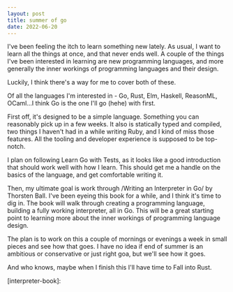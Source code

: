 ```yaml
---
layout: post
title: summer of go
date: 2022-06-20
---
```


I've been feeling the itch to learn something new lately. As usual, I want to
learn all the things at once, and that never ends well. A couple of the things
I've been interested in learning are new programming languages, and more
generally the inner workings of programming languages and their design.

Luckily, I think there's a way for me to cover both of these.

Of all the languages I'm interested in - Go, Rust, Elm, Haskell, ReasonML,
OCaml...I think Go is the one I'll go (hehe) with first. 

First off, it's designed to be a simple language. Something you can reasonably
pick up in a few weeks. It also is statically typed and compiled, two things I
haven't had in a while writing Ruby, and I kind of miss those features. All the
tooling and developer experience is supposed to be top-notch.

I plan on following Learn Go with Tests, as it looks like a good introduction
that should work well with how I learn. This should get me a handle on the
basics of the language, and get comfortable writing it.

Then, my ultimate goal is work through /Writing an Interpreter in Go/ by
Thorsten Ball. I've been eyeing this book for a while, and I think it's time to
dig in. The book will walk through creating a programming language, building a
fully working interpreter, all in Go. This will be a great starting point to
learning more about the inner workings of programming language design. 

The plan is to work on this a couple of mornings or evenings a week in small
pieces and see how that goes. I have no idea if end of summer is an ambitious or
conservative or just right goa, but we'll see how it goes.

And who knows, maybe when I finish this I'll have time to Fall into Rust.

[golang]: 
[rust]: 
[elm]: 
[resonml]: 
[ocaml]: 
[learn-go-with-tests]:
[interpreter-book]:
